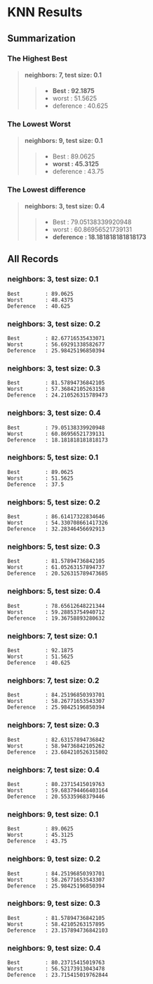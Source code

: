 # KNN Results

## Summarization

### The Highest Best

>#### neighbors: 7, test size: 0.1
>> - **Best		: 92.1875**
>> - worst		: 51.5625
>> - deference	: 40.625

### The Lowest Worst

>#### neighbors: 9, test size: 0.1
>> - Best		: 89.0625
>> - **worst	: 45.3125**
>> - deference	: 43.75

### The Lowest difference

>#### neighbors: 3, test size: 0.4
>> - Best			: 79.05138339920948
>> - worst			: 60.86956521739131
>> - **deference	: 18.181818181818173**

## All Records

### neighbors: 3, test size: 0.1

	Best		: 89.0625
	Worst		: 48.4375
	Deference	: 40.625
 
### neighbors: 3, test size: 0.2

	Best		: 82.67716535433071
	Worst		: 56.69291338582677
	Deference	: 25.98425196850394
 
### neighbors: 3, test size: 0.3

	Best		: 81.57894736842105
	Worst		: 57.36842105263158
	Deference	: 24.210526315789473
 
### neighbors: 3, test size: 0.4

	Best		: 79.05138339920948
	Worst		: 60.86956521739131
	Deference	: 18.181818181818173
 
### neighbors: 5, test size: 0.1

	Best		: 89.0625
	Worst		: 51.5625
	Deference	: 37.5
 
### neighbors: 5, test size: 0.2

	Best		: 86.61417322834646
	Worst		: 54.330708661417326
	Deference	: 32.28346456692913
 
### neighbors: 5, test size: 0.3

	Best		: 81.57894736842105
	Worst		: 61.05263157894737
	Deference	: 20.526315789473685
 
### neighbors: 5, test size: 0.4

	Best		: 78.65612648221344
	Worst		: 59.28853754940712
	Deference	: 19.36758893280632
 
### neighbors: 7, test size: 0.1

	Best		: 92.1875
	Worst		: 51.5625
	Deference	: 40.625
 
### neighbors: 7, test size: 0.2

	Best		: 84.25196850393701
	Worst		: 58.26771653543307
	Deference	: 25.98425196850394
 
### neighbors: 7, test size: 0.3

	Best		: 82.63157894736842
	Worst		: 58.94736842105262
	Deference	: 23.684210526315802
 
### neighbors: 7, test size: 0.4

	Best		: 80.23715415019763
	Worst		: 59.683794466403164
	Deference	: 20.55335968379446
 
### neighbors: 9, test size: 0.1

	Best		: 89.0625
	Worst		: 45.3125
	Deference	: 43.75
 
### neighbors: 9, test size: 0.2

	Best		: 84.25196850393701
	Worst		: 58.26771653543307
	Deference	: 25.98425196850394
 
### neighbors: 9, test size: 0.3

	Best		: 81.57894736842105
	Worst		: 58.42105263157895
	Deference	: 23.157894736842103
 
### neighbors: 9, test size: 0.4

	Best		: 80.23715415019763
	Worst		: 56.52173913043478
	Deference	: 23.715415019762844
 